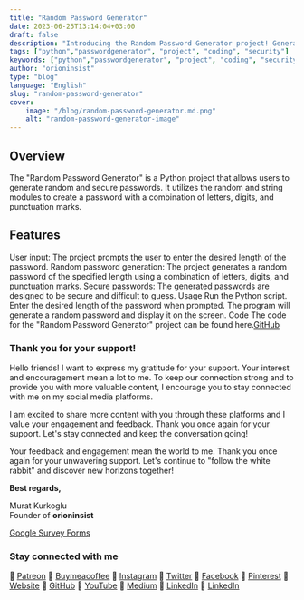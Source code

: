 ```yaml
---
title: "Random Password Generator"
date: 2023-06-25T13:14:04+03:00
draft: false
description: "Introducing the Random Password Generator project! Generate secure and unique passwords with Python. Safeguard your accounts and data effortlessly."
tags: ["python","passwordgenerator", "project", "coding", "security"]
keywords: ["python","passwordgenerator", "project", "coding", "security"]
author: "orioninsist"
type: "blog"
language: "English"
slug: "random-password-generator"
cover:
    image: "/blog/random-password-generator.md.png"
    alt: "random-password-generator-image"
---
```


## Overview
The "Random Password Generator" is a Python project that allows users to generate random and secure passwords. It utilizes the random and string modules to create a password with a combination of letters, digits, and punctuation marks.

## Features
User input: The project prompts the user to enter the desired length of the password.
Random password generation: The project generates a random password of the specified length using a combination of letters, digits, and punctuation marks.
Secure passwords: The generated passwords are designed to be secure and difficult to guess.
Usage
Run the Python script.
Enter the desired length of the password when prompted.
The program will generate a random password and display it on the screen.
Code
The code for the "Random Password Generator" project can be found here.[GitHub](https://github.com/orioninsist/password-generator)

### Thank you for your support! 

Hello friends! I want to express my gratitude for your support. Your interest and encouragement mean a lot to me. To keep our connection strong and to provide you with more valuable content, I encourage you to stay connected with me on my social media platforms.

I am excited to share more content with you through these platforms and I value your engagement and feedback. Thank you once again for your support. Let's stay connected and keep the conversation going!

Your feedback and engagement mean the world to me. Thank you once again for your unwavering support.
Let's continue to "follow the white rabbit" and discover new horizons together!

**Best regards,**

 Murat Kurkoglu\
Founder of **orioninsist**

[Google Survey Forms](https://forms.gle/bT7CKUCeEuKJ11kL7)

### Stay connected with me

🔗 [Patreon](https://www.patreon.com/orioninsist)
🔗 [Buymeacoffee](https://www.buymeacoffee.com/orioninsist)
🔗 [Instagram](https://www.instagram.com/insistorion/)
🔗 [Twitter](https://twitter.com/InsistOrion/)
🔗 [Facebook](https://www.facebook.com/insistorion)
🔗 [Pinterest](https://www.pinterest.com/orioninsist/)
🔗 [Website](https://orioninsist.org/)
🔗 [GitHub](https://github.com/orioninsist)
🔗 [YouTube](https://www.youtube.com/@orioninsist-official/)
🔗 [Medium](https://orioninsist.dev/)
🔗 [LinkedIn](https://www.linkedin.com/in/-murat-kurkoglu/)
🔗 [LinkedIn](https://www.linkedin.com/company/orioninsist/)
